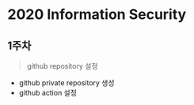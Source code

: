 # 2020 Information Security

## 1주차
> github repository 설정
* github private repository 생성 
* github action 설정
